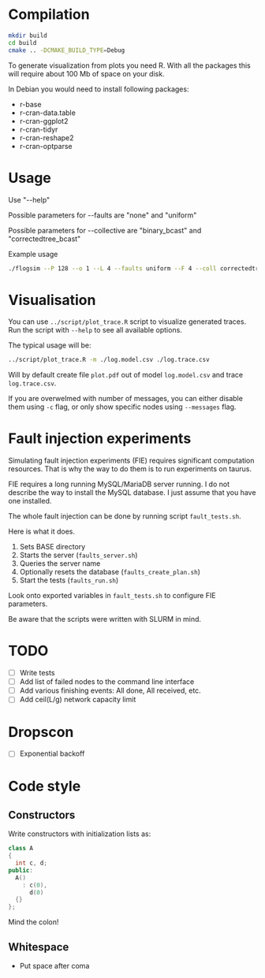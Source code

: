# Compilation

```bash
mkdir build
cd build
cmake .. -DCMAKE_BUILD_TYPE=Debug
```

To generate visualization from plots you need R. With all the packages
this will require about 100 Mb of space on your disk.

In Debian you would need to install following packages:

  - r-base
  - r-cran-data.table
  - r-cran-ggplot2
  - r-cran-tidyr
  - r-cran-reshape2
  - r-cran-optparse

# Usage

Use "--help"

Possible parameters for --faults are "none" and "uniform"

Possible parameters for --collective are "binary_bcast" and
"correctedtree_bcast"

Example usage

```bash
./flogsim --P 128 --o 1 --L 4 --faults uniform --F 4 --coll correctedtree_bcast --help
```

# Visualisation

You can use `../script/plot_trace.R` script to visualize generated
traces. Run the script with `--help` to see all available options.

The typical usage will be:

```bash
../script/plot_trace.R -m ./log.model.csv ./log.trace.csv
```

Will by default create file `plot.pdf` out of model `log.model.csv`
and trace `log.trace.csv`.

If you are overwelmed with number of messages, you can either disable
them using `-c` flag, or only show specific nodes using `--messages`
flag.

# Fault injection experiments

Simulating fault injection experiments (FIE) requires significant
computation resources. That is why the way to do them is to run
experiments on taurus.

FIE requires a long running MySQL/MariaDB server running. I do not
describe the way to install the MySQL database. I just assume that you
have one installed.

The whole fault injection can be done by running script
`fault_tests.sh`.

Here is what it does.

  1. Sets BASE directory
  2. Starts the server (`faults_server.sh`)
  4. Queries the server name
  3. Optionally resets the database (`faults_create_plan.sh`)
  5. Start the tests (`faults_run.sh`)

Look onto exported variables in `fault_tests.sh` to configure FIE
parameters.

Be aware that the scripts were written with SLURM in mind.

# TODO

  - [ ] Write tests
  - [ ] Add list of failed nodes to the command line interface
  - [ ] Add various finishing events: All done, All received, etc.
  - [ ] Add ceil(L/g) network capacity limit

# Dropscon

  - [ ] Exponential backoff

# Code style

## Constructors

Write constructors with initialization lists as:

```C++
class A
{
  int c, d;
public:
  A()
    : c(0),
      d(0)
  {}
};
```

Mind the colon!

## Whitespace

 - Put space after coma

